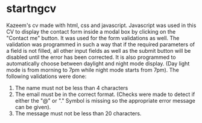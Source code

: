 # startngcv
Kazeem's cv made with html, css and javascript. Javascript was used in this CV to display the contact form inside a modal box by clicking on the "Contact me" button. It was used for the form validations as well.
The validation was programmed in such a way that if the required parameters of a field is not filled, all other input fields as well as the submit button will be disabled until the error has been corrected. 
It is also programmed to automatically choose between daylight and night mode display. (Day light mode is from morning to 7pm while night mode starts from 7pm).
The following validations were done:
1. The name must not be less than 4 characters
2. The email must be in the correct format. (Checks were made to detect if either the "@" or "." Symbol is missing so the appropriate error message can be given).
3. The message must not be less than 20 characters.

